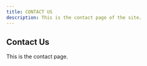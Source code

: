 ```yaml
---
title: CONTACT US
description: This is the contact page of the site.
---
```


## Contact Us
This is the contact page.
